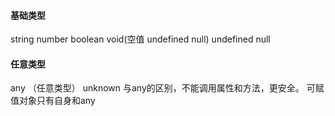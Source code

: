 #### 基础类型
string 
number 
boolean 
void(空值 undefined null) 
undefined 
null

#### 任意类型
any （任意类型）
unknown 
    与any的区别，不能调用属性和方法，更安全。
    可赋值对象只有自身和any
